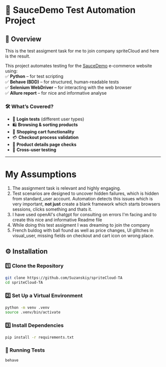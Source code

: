 # 🚀 SauceDemo Test Automation Project  

## 📌 Overview  
This is the test assigment task for me to join company spriteCloud and here is the result. 

This project automates testing for the [SauceDemo](https://www.saucedemo.com/) e-commerce website using:  
✅ **Python** – for test scripting  
✅ **Behave (BDD)** – for structured, human-readable tests  
✅ **Selenium WebDriver** – for interacting with the web browser  
✅ **Allure report** – for nice and informative analyse

### 🛠️ What’s Covered?  
- 🔐 **Login tests** (different user types)  
- 🛍️ **Browsing & sorting products**  
- 🛒 **Shopping cart functionality**  
- 💳 **Checkout process validation**  
- 🔎 **Product details page checks**  
- 👥 **Cross-user testing**  

---
 #     My Assumptions                                      
1. The assignment task is relevant and highly engaging.     
2. Test scenarios are designed to uncover hidden failures, which is hidden from standard_user account. Automation detects this issues which is very important, ****not just**** create a blank framework which starts browsers sessions, clicks something and thats it. 
3. I have used openAI's chatgpt for consulting on errors I'm facing and to create this nice and informative Readme file
4. While doing this test assigment I was dreaming to join the company
5. French buldog with ball found as well as price changes, UI glitches in visual_user, missing fields on checkout and cart icon on wrong place. 

## ⚙️ Installation  

### 1️⃣ Clone the Repository  
```bash
git clone https://github.com/Suzanskiy/spriteCloud-TA
cd spriteCloud-TA
```
###  2️⃣ Set Up a Virtual Environment
  ```bash     
  python -m venv .venv
  source .venv/bin/activate
``` 

### 3️⃣ Install Dependencies
  ```bash 
pip install -r requirements.txt
```       


### 🚀 Running Tests
```bash
behave
```

